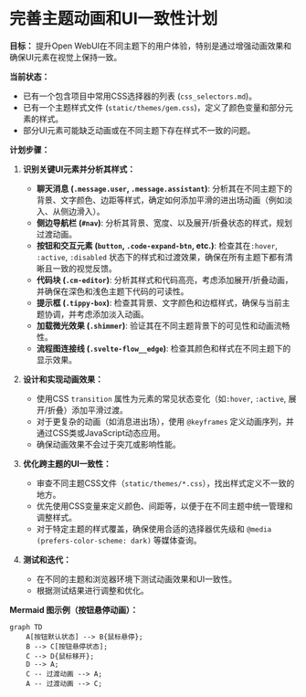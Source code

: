 # 完善主题动画和UI一致性计划

**目标：** 提升Open WebUI在不同主题下的用户体验，特别是通过增强动画效果和确保UI元素在视觉上保持一致。

**当前状态：**
*   已有一个包含项目中常用CSS选择器的列表 (`css_selectors.md`)。
*   已有一个主题样式文件 (`static/themes/gem.css`)，定义了颜色变量和部分元素的样式。
*   部分UI元素可能缺乏动画或在不同主题下存在样式不一致的问题。

**计划步骤：**

1.  **识别关键UI元素并分析其样式：**
    *   **聊天消息 (`.message.user`, `.message.assistant`)**: 分析其在不同主题下的背景、文字颜色、边距等样式，确定如何添加平滑的进出场动画（例如淡入、从侧边滑入）。
    *   **侧边导航栏 (`#nav`)**: 分析其背景、宽度、以及展开/折叠状态的样式，规划过渡动画。
    *   **按钮和交互元素 (`button`, `.code-expand-btn`, etc.)**: 检查其在`:hover`, `:active`, `:disabled` 状态下的样式和过渡效果，确保在所有主题下都有清晰且一致的视觉反馈。
    *   **代码块 (`.cm-editor`)**: 分析其样式和代码高亮，考虑添加展开/折叠动画，并确保在深色和浅色主题下代码的可读性。
    *   **提示框 (`.tippy-box`)**: 检查其背景、文字颜色和边框样式，确保与当前主题协调，并考虑添加淡入动画。
    *   **加载微光效果 (`.shimmer`)**: 验证其在不同主题背景下的可见性和动画流畅性。
    *   **流程图连接线 (`.svelte-flow__edge`)**: 检查其颜色和样式在不同主题下的显示效果。

2.  **设计和实现动画效果：**
    *   使用CSS `transition` 属性为元素的常见状态变化（如`:hover`, `:active`, 展开/折叠）添加平滑过渡。
    *   对于更复杂的动画（如消息进出场），使用 `@keyframes` 定义动画序列，并通过CSS类或JavaScript动态应用。
    *   确保动画效果不会过于突兀或影响性能。

3.  **优化跨主题的UI一致性：**
    *   审查不同主题CSS文件（`static/themes/*.css`），找出样式定义不一致的地方。
    *   优先使用CSS变量来定义颜色、间距等，以便于在不同主题中统一管理和调整样式。
    *   对于特定主题的样式覆盖，确保使用合适的选择器优先级和 `@media (prefers-color-scheme: dark)` 等媒体查询。

4.  **测试和迭代：**
    *   在不同的主题和浏览器环境下测试动画效果和UI一致性。
    *   根据测试结果进行调整和优化。

**Mermaid 图示例（按钮悬停动画）：**

```mermaid
graph TD
    A[按钮默认状态] --> B{鼠标悬停};
    B --> C[按钮悬停状态];
    C --> D{鼠标移开};
    D --> A;
    C -- 过渡动画 --> A;
    A -- 过渡动画 --> C;